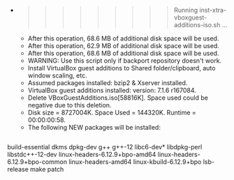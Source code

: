 * >>>>>>>>> Running inst-xtra-vboxguest-additions-iso.sh ...
  * After this operation, 68.6 MB of additional disk space will be used.
  * After this operation, 62.9 MB of additional disk space will be used.
  * After this operation, 68.6 MB of additional disk space will be used.
  * WARNING: Use this script only if backport repository doesn't work.
  * Install VirtualBox guest additions to Shared folder/clipboard, auto window scaling, etc.
  * Assumed packages installed: bzip2 & Xserver installed.
  * VirtualBox guest additions installed: version: 7.1.6 r167084.
  * Delete VBoxGuestAdditions.iso[58816K]. Space used could be negative due to this deletion.
  * Disk size = 8727004K. Space Used = 144320K. Runtime = 00:00:00:58.
  * The following NEW packages will be installed:
  ```bash
build-essential dkms dpkg-dev g++ g++-12
libc6-dev* libdpkg-perl libstdc++-12-dev linux-headers-6.12.9+bpo-amd64 linux-headers-6.12.9+bpo-common
linux-headers-amd64 linux-kbuild-6.12.9+bpo lsb-release make patch
  ```
